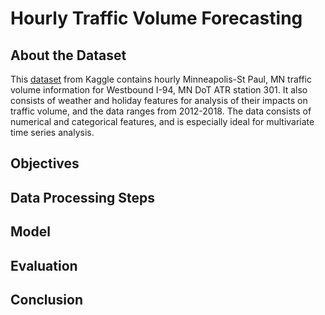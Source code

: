 # Hourly Traffic Volume Forecasting

## About the Dataset
This <a href="https://www.kaggle.com/datasets/pooriamst/metro-interstate-traffic-volume/data">dataset</a> from Kaggle contains hourly Minneapolis-St Paul, MN traffic volume information for Westbound I-94, MN DoT ATR station 301. It also consists of weather and holiday features for analysis of their impacts on traffic volume, and the data ranges from 2012-2018. The data consists of numerical and categorical features, and is especially ideal for multivariate time series analysis. 

## Objectives

## Data Processing Steps

## Model

## Evaluation 

## Conclusion 

